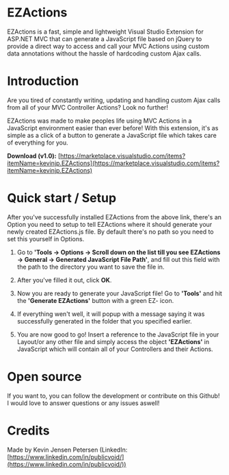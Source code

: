 # EZActions
EZActions is a fast, simple and lightweight Visual Studio Extension for ASP.NET MVC that can generate a JavaScript file based on jQuery to provide a direct way to access and call your MVC Actions using custom data annotations without the hassle of hardcoding custom Ajax calls.

# Introduction
Are you tired of constantly writing, updating and handling custom Ajax calls from all of your MVC Controller Actions? Look no further! 

EZActions was made to make peoples life using MVC Actions in a JavaScript environment easier than ever before! With this extension, it's as simple as a click of a button to generate a JavaScript file which takes care of everything for you.

**Download (v1.0):** [https://marketplace.visualstudio.com/items?itemName=kevinjp.EZActions](https://marketplace.visualstudio.com/items?itemName=kevinjp.EZActions)

# Quick start / Setup
After you've successfully installed EZActions from the above link, there's an Option you need to setup to tell EZActions where it should generate your newly created EZActions.js file. By default there's no path so you need to set this yourself in Options.

1. Go to **'Tools -> Options -> Scroll down on the list till you see EZActions -> General -> Generated JavaScript File Path'**, and fill out this field with the path to the directory you want to save the file in.

2. After you've filled it out, click **OK**.

3. Now you are ready to generate your JavaScript file! Go to **'Tools'** and hit the **'Generate EZActions'** button with a green EZ- icon. 

4. If everything wen't well, it will popup with a message saying it was successfully generated in the folder that you specified earlier.

5. You are now good to go! Insert a reference to the JavaScript file in your Layout/or any other file and simply access the object **'EZActions'** in JavaScript which will contain all of your Controllers and their Actions.

# Open source
If you want to, you can follow the development or contribute on this Github! I would love to answer questions or any issues aswell!

# Credits
Made by Kevin Jensen Petersen (LinkedIn: [https://www.linkedin.com/in/publicvoid/](https://www.linkedin.com/in/publicvoid/))
